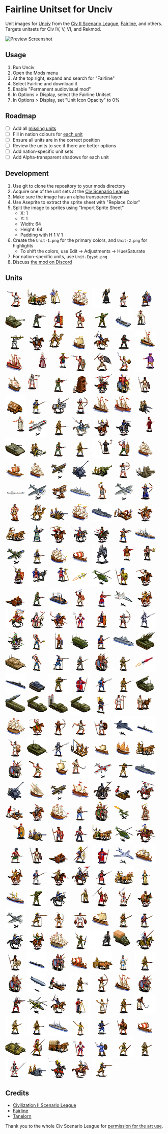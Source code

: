 # Fairline Unitset for Unciv

Unit images for [Unciv](https://github.com/yairm210/Unciv) from the [Civ II Scenario League](https://sleague.civfanatics.com), [Fairline](https://forums.civfanatics.com/members/fairline.14395/), and others. Targets unitsets for Civ IV, V, VI, and Rekmod.

![Preview Screenshot](preview.png)

## Usage

1. Run Unciv
2. Open the Mods menu
3. At the top right, expand and search for "Fairline"
4. Select Fairline and download it
5. Enable "Permanent audiovisual mod"
6. In Options > Display, select the Fairline Unitset
7. In Options > Display, set "Unit Icon Opacity" to 0%

## Roadmap

- [ ] Add all [missing units](Units.md)
- [ ] Fill in nation colours for [each unit](Units.md)
- [ ] Ensure all units are in the correct position
- [ ] Review the units to see if there are better options
- [ ] Add nation-specific unit sets
- [ ] Add Alpha-transparent shadows for each unit

## Development

1. Use git to clone the repository to your mods directory
1. Acquire one of the unit sets at the [Civ Scenario League](https://sleague.civfanatics.com)
2. Make sure the image has an alpha transparent layer
3. Use Aseprite to extract the sprite sheet with "Replace Color"
4. Split the image to sprites using "Import Sprite Sheet"
    - X: 1
    - Y: 1
    - Width: 64
    - Height: 64
    - Padding with H 1 V 1
4. Create the `Unit-1.png` for the primary colors, and `Unit-2.png` for highlights
    - To shift the colors, use Edit -> Adjustments -> Hue/Saturate
5. For nation-specific units, use `Unit-Egypt.png`
6. Discuss [the mod on Discord](https://discord.com/channels/586194543280390151/1305371564044456046)

## Units

![Axeman](Images/TileSets/Fairline/Units/Axeman.png) ![Chariot](Images/TileSets/Fairline/Units/Chariot.png) ![Explorer](Images/TileSets/Fairline/Units/Explorer.png) ![Galleon](Images/TileSets/Fairline/Units/Galleon.png) ![Great Spy](Images/TileSets/Fairline/Units/Great%20Spy.png) ![Grenadier](Images/TileSets/Fairline/Units/Grenadier.png) ![Maceman](Images/TileSets/Fairline/Units/Maceman.png) ![Mobile Artillery](Images/TileSets/Fairline/Units/Mobile%20Artillery.png) ![Navy SEAL](Images/TileSets/Fairline/Units/Navy%20SEAL.png) ![Praetorian](Images/TileSets/Fairline/Units/Praetorian.png) ![Quechua](Images/TileSets/Fairline/Units/Quechua.png) ![SAM Infantry](Images/TileSets/Fairline/Units/SAM%20Infantry.png) ![Transport](Images/TileSets/Fairline/Units/Transport.png) ![Archaeologist](Images/TileSets/Fairline/Units/Archaeologist.png) ![Bazooka](Images/TileSets/Fairline/Units/Bazooka.png) ![Berber Cavalry](Images/TileSets/Fairline/Units/Berber%20Cavalry.png) ![Caravan](Images/TileSets/Fairline/Units/Caravan.png) ![Cargo Ship](Images/TileSets/Fairline/Units/Cargo%20Ship.png) ![Comanche Rider](Images/TileSets/Fairline/Units/Comanche%20Rider.png) ![Future Soldier](Images/TileSets/Fairline/Units/Future%20Soldier.png) ![Great Admiral](Images/TileSets/Fairline/Units/Great%20Admiral.png) ![Great Galleass](Images/TileSets/Fairline/Units/Great%20Galleass.png) ![Great Musician](Images/TileSets/Fairline/Units/Great%20Musician.png) ![Great Writer](Images/TileSets/Fairline/Units/Great%20Writer.png) ![Hand-Axe](Images/TileSets/Fairline/Units/Hand-Axe.png) ![Impi](Images/TileSets/Fairline/Units/Impi.png) ![Kris Swordsman](Images/TileSets/Fairline/Units/Kris%20Swordsman.png) ![Merchant of Venice](Images/TileSets/Fairline/Units/Merchant%20of%20Venice.png) ![Nau](Images/TileSets/Fairline/Units/Nau.png) ![Pathfinder](Images/TileSets/Fairline/Units/Pathfinder.png) ![Pracinha](Images/TileSets/Fairline/Units/Pracinha.png) ![Siege Tower](Images/TileSets/Fairline/Units/Siege%20Tower.png) ![Winged Hussar](Images/TileSets/Fairline/Units/Winged%20Hussar.png) ![African Forest Elephant](Images/TileSets/Fairline/Units/African%20Forest%20Elephant.png) ![Atlatlist](Images/TileSets/Fairline/Units/Atlatlist.png) ![Battering Ram](Images/TileSets/Fairline/Units/Battering%20Ram.png) ![Carolean](Images/TileSets/Fairline/Units/Carolean.png) ![Cataphract](Images/TileSets/Fairline/Units/Cataphract.png) ![Composite Bowman](Images/TileSets/Fairline/Units/Composite%20Bowman.png) ![Dromon](Images/TileSets/Fairline/Units/Dromon.png) ![Galleass](Images/TileSets/Fairline/Units/Galleass.png) ![Gatling Gun](Images/TileSets/Fairline/Units/Gatling%20Gun.png) ![Great Prophet](Images/TileSets/Fairline/Units/Great%20Prophet.png) ![Great War Bomber](Images/TileSets/Fairline/Units/Great%20War%20Bomber.png) ![Great War Infantry](Images/TileSets/Fairline/Units/Great%20War%20Infantry.png) ![Hakkapeliitta](Images/TileSets/Fairline/Units/Hakkapeliitta.png) ![Horse Archer](Images/TileSets/Fairline/Units/Horse%20Archer.png) ![Hussar](Images/TileSets/Fairline/Units/Hussar.png) ![Inquisitor](Images/TileSets/Fairline/Units/Inquisitor.png) ![Landship](Images/TileSets/Fairline/Units/Landship.png) ![Machine Gun](Images/TileSets/Fairline/Units/Machine%20Gun.png) ![Marine](Images/TileSets/Fairline/Units/Marine.png) ![Mehal Sefari](Images/TileSets/Fairline/Units/Mehal%20Sefari.png) ![Missionary](Images/TileSets/Fairline/Units/Missionary.png) ![Pictish Warrior](Images/TileSets/Fairline/Units/Pictish%20Warrior.png) ![Privateer](Images/TileSets/Fairline/Units/Privateer.png) ![Quinquereme](Images/TileSets/Fairline/Units/Quinquereme.png) ![Sea Beggar](Images/TileSets/Fairline/Units/Sea%20Beggar.png) ![Triplane](Images/TileSets/Fairline/Units/Triplane.png) ![Anti-Aircraft Gun](Images/TileSets/Fairline/Units/Anti-Aircraft%20Gun.png) ![Anti-Tank Gun](Images/TileSets/Fairline/Units/Anti-Tank%20Gun.png) ![Archer](Images/TileSets/Fairline/Units/Archer.png) ![Artillery](Images/TileSets/Fairline/Units/Artillery.png) ![Atomic Bomb](Images/TileSets/Fairline/Units/Atomic%20Bomb.png) ![B17](Images/TileSets/Fairline/Units/B17.png) ![Ballista](Images/TileSets/Fairline/Units/Ballista.png) ![Battleship](Images/TileSets/Fairline/Units/Battleship.png) ![Berserker](Images/TileSets/Fairline/Units/Berserker.png) ![Bomber](Images/TileSets/Fairline/Units/Bomber.png) ![Bowman](Images/TileSets/Fairline/Units/Bowman.png) ![Brute](Images/TileSets/Fairline/Units/Brute.png) ![Camel Archer](Images/TileSets/Fairline/Units/Camel%20Archer.png) ![Cannon](Images/TileSets/Fairline/Units/Cannon.png) ![Caravel](Images/TileSets/Fairline/Units/Caravel.png) ![Carrier](Images/TileSets/Fairline/Units/Carrier.png) ![Catapult](Images/TileSets/Fairline/Units/Catapult.png) ![Cavalry](Images/TileSets/Fairline/Units/Cavalry.png) ![Chariot Archer](Images/TileSets/Fairline/Units/Chariot%20Archer.png) ![Chu-Ko-Nu](Images/TileSets/Fairline/Units/Chu-Ko-Nu.png) ![Companion Cavalry](Images/TileSets/Fairline/Units/Companion%20Cavalry.png) ![Conquistador](Images/TileSets/Fairline/Units/Conquistador.png) ![Cossack](Images/TileSets/Fairline/Units/Cossack.png) ![Crossbowman](Images/TileSets/Fairline/Units/Crossbowman.png) ![Destroyer](Images/TileSets/Fairline/Units/Destroyer.png) ![Fighter](Images/TileSets/Fairline/Units/Fighter.png) ![Foreign Legion](Images/TileSets/Fairline/Units/Foreign%20Legion.png) ![Frigate](Images/TileSets/Fairline/Units/Frigate.png) ![Galley](Images/TileSets/Fairline/Units/Galley.png) ![Giant Death Robot](Images/TileSets/Fairline/Units/Giant%20Death%20Robot.png) ![Great Artist](Images/TileSets/Fairline/Units/Great%20Artist.png) ![Great Engineer](Images/TileSets/Fairline/Units/Great%20Engineer.png) ![Great General](Images/TileSets/Fairline/Units/Great%20General.png) ![Great Merchant](Images/TileSets/Fairline/Units/Great%20Merchant.png) ![Great Scientist](Images/TileSets/Fairline/Units/Great%20Scientist.png) ![Guided Missile](Images/TileSets/Fairline/Units/Guided%20Missile.png) ![Helicopter Gunship](Images/TileSets/Fairline/Units/Helicopter%20Gunship.png) ![Hoplite](Images/TileSets/Fairline/Units/Hoplite.png) ![Horseman](Images/TileSets/Fairline/Units/Horseman.png) ![Hwach'a](Images/TileSets/Fairline/Units/Hwach'a.png) ![Infantry](Images/TileSets/Fairline/Units/Infantry.png) ![Ironclad](Images/TileSets/Fairline/Units/Ironclad.png) ![Jaguar](Images/TileSets/Fairline/Units/Jaguar.png) ![Janissary](Images/TileSets/Fairline/Units/Janissary.png) ![Jet Fighter](Images/TileSets/Fairline/Units/Jet%20Fighter.png) ![Keshik](Images/TileSets/Fairline/Units/Keshik.png) ![Khan](Images/TileSets/Fairline/Units/Khan.png) ![Knight](Images/TileSets/Fairline/Units/Knight.png) ![Lancer](Images/TileSets/Fairline/Units/Lancer.png) ![Landsknecht](Images/TileSets/Fairline/Units/Landsknecht.png) ![Legion](Images/TileSets/Fairline/Units/Legion.png) ![Longbowman](Images/TileSets/Fairline/Units/Longbowman.png) ![Longswordsman](Images/TileSets/Fairline/Units/Longswordsman.png) ![Mandekalu Cavalry](Images/TileSets/Fairline/Units/Mandekalu%20Cavalry.png) ![Maori Warrior](Images/TileSets/Fairline/Units/Maori%20Warrior.png) ![Marauder](Images/TileSets/Fairline/Units/Marauder.png) ![Mechanized Infantry](Images/TileSets/Fairline/Units/Mechanized%20Infantry.png) ![Minuteman](Images/TileSets/Fairline/Units/Minuteman.png) ![Missile Cruiser](Images/TileSets/Fairline/Units/Missile%20Cruiser.png) ![Mobile SAM](Images/TileSets/Fairline/Units/Mobile%20SAM.png) ![Modern Armor](Images/TileSets/Fairline/Units/Modern%20Armor.png) ![Mohawk Warrior](Images/TileSets/Fairline/Units/Mohawk%20Warrior.png) ![Musketeer](Images/TileSets/Fairline/Units/Musketeer.png) ![Musketman](Images/TileSets/Fairline/Units/Musketman.png) ![Naresuan's Elephant](Images/TileSets/Fairline/Units/Naresuan's%20Elephant.png) ![Norwegian Ski Infantry](Images/TileSets/Fairline/Units/Norwegian%20Ski%20Infantry.png) ![Nuclear Missile](Images/TileSets/Fairline/Units/Nuclear%20Missile.png) ![Nuclear Submarine](Images/TileSets/Fairline/Units/Nuclear%20Submarine.png) ![Panzer](Images/TileSets/Fairline/Units/Panzer.png) ![Paratrooper](Images/TileSets/Fairline/Units/Paratrooper.png) ![Persian Immortal](Images/TileSets/Fairline/Units/Persian%20Immortal.png) ![Pikeman](Images/TileSets/Fairline/Units/Pikeman.png) ![Rifleman](Images/TileSets/Fairline/Units/Rifleman.png) ![Rocket Artillery](Images/TileSets/Fairline/Units/Rocket%20Artillery.png) ![SS Booster](Images/TileSets/Fairline/Units/SS%20Booster.png) ![SS Cockpit](Images/TileSets/Fairline/Units/SS%20Cockpit.png) ![SS Engine](Images/TileSets/Fairline/Units/SS%20Engine.png) ![SS Stasis Chamber](Images/TileSets/Fairline/Units/SS%20Stasis%20Chamber.png) ![Samurai](Images/TileSets/Fairline/Units/Samurai.png) ![Scout](Images/TileSets/Fairline/Units/Scout.png) ![Settler](Images/TileSets/Fairline/Units/Settler.png) ![Ship of the Line](Images/TileSets/Fairline/Units/Ship%20of%20the%20Line.png) ![Sipahi](Images/TileSets/Fairline/Units/Sipahi.png) ![Skirmisher](Images/TileSets/Fairline/Units/Skirmisher.png) ![Slinger](Images/TileSets/Fairline/Units/Slinger.png) ![Spearman](Images/TileSets/Fairline/Units/Spearman.png) ![Stealth Bomber](Images/TileSets/Fairline/Units/Stealth%20Bomber.png) ![Submarine](Images/TileSets/Fairline/Units/Submarine.png) ![Swordsman](Images/TileSets/Fairline/Units/Swordsman.png) ![Tank](Images/TileSets/Fairline/Units/Tank.png) ![Tercio](Images/TileSets/Fairline/Units/Tercio.png) ![Trebuchet](Images/TileSets/Fairline/Units/Trebuchet.png) ![Trireme](Images/TileSets/Fairline/Units/Trireme.png) ![Turtle Ship](Images/TileSets/Fairline/Units/Turtle%20Ship.png) ![War Chariot](Images/TileSets/Fairline/Units/War%20Chariot.png) ![War Elephant](Images/TileSets/Fairline/Units/War%20Elephant.png) ![Warrior](Images/TileSets/Fairline/Units/Warrior.png) ![Work Boats](Images/TileSets/Fairline/Units/Work%20Boats.png) ![Worker](Images/TileSets/Fairline/Units/Worker.png) ![Zero](Images/TileSets/Fairline/Units/Zero.png) ![AT Crew](Images/TileSets/Fairline/Units/AT%20Crew.png) ![Aircraft Carrier](Images/TileSets/Fairline/Units/Aircraft%20Carrier.png) ![Anti-Air Gun](Images/TileSets/Fairline/Units/Anti-Air%20Gun.png) ![Barbary Corsair](Images/TileSets/Fairline/Units/Barbary%20Corsair.png) ![Biplane](Images/TileSets/Fairline/Units/Biplane.png) ![Bireme](Images/TileSets/Fairline/Units/Bireme.png) ![Black Army](Images/TileSets/Fairline/Units/Black%20Army.png) ![Bombard](Images/TileSets/Fairline/Units/Bombard.png) ![Courser](Images/TileSets/Fairline/Units/Courser.png) ![Crouching Tiger](Images/TileSets/Fairline/Units/Crouching%20Tiger.png) ![Cuirassier](Images/TileSets/Fairline/Units/Cuirassier.png) ![De Zeven Provincien](Images/TileSets/Fairline/Units/De%20Zeven%20Provincien.png) ![Digger](Images/TileSets/Fairline/Units/Digger.png) ![Domrey](Images/TileSets/Fairline/Units/Domrey.png) ![Drone](Images/TileSets/Fairline/Units/Drone.png) ![Eagle Warrior](Images/TileSets/Fairline/Units/Eagle%20Warrior.png) ![Envoy](Images/TileSets/Fairline/Units/Envoy.png) ![Field Cannon](Images/TileSets/Fairline/Units/Field%20Cannon.png) ![Gaesatae](Images/TileSets/Fairline/Units/Gaesatae.png) ![Garde Imperiale](Images/TileSets/Fairline/Units/Garde%20Imperiale.png) ![Heavy Chariot](Images/TileSets/Fairline/Units/Heavy%20Chariot.png) ![Helicopter](Images/TileSets/Fairline/Units/Helicopter.png) ![Hetairoi](Images/TileSets/Fairline/Units/Hetairoi.png) ![Highlander](Images/TileSets/Fairline/Units/Highlander.png) ![Hul'che](Images/TileSets/Fairline/Units/Hul'che.png) ![Hwacha](Images/TileSets/Fairline/Units/Hwacha.png) ![Hypaspist](Images/TileSets/Fairline/Units/Hypaspist.png) ![Immortal](Images/TileSets/Fairline/Units/Immortal.png) ![Jet Bomber](Images/TileSets/Fairline/Units/Jet%20Bomber.png) ![Jong](Images/TileSets/Fairline/Units/Jong.png) ![Keshig](Images/TileSets/Fairline/Units/Keshig.png) ![Line Infantry](Images/TileSets/Fairline/Units/Line%20Infantry.png) ![Llanero](Images/TileSets/Fairline/Units/Llanero.png) ![Mamluk](Images/TileSets/Fairline/Units/Mamluk.png) ![Man-At-Arms](Images/TileSets/Fairline/Units/Man-At-Arms.png) ![Maryannu Chariot Archer](Images/TileSets/Fairline/Units/Maryannu%20Chariot%20Archer.png) ![Medic](Images/TileSets/Fairline/Units/Medic.png) ![Minas Geraes](Images/TileSets/Fairline/Units/Minas%20Geraes.png) ![Modern AT](Images/TileSets/Fairline/Units/Modern%20AT.png) ![Mountie](Images/TileSets/Fairline/Units/Mountie.png) ![Naturalist](Images/TileSets/Fairline/Units/Naturalist.png) ![Ngao Mbeba](Images/TileSets/Fairline/Units/Ngao%20Mbeba.png) ![Nihang](Images/TileSets/Fairline/Units/Nihang.png) ![Oromo Cavalry](Images/TileSets/Fairline/Units/Oromo%20Cavalry.png) ![P-51 Mustang](Images/TileSets/Fairline/Units/P-51%20Mustang.png) ![Pike and Shot](Images/TileSets/Fairline/Units/Pike%20and%20Shot.png) ![Pitati Archer](Images/TileSets/Fairline/Units/Pitati%20Archer.png) ![Polder Builder](Images/TileSets/Fairline/Units/Polder%20Builder.png) ![Quadrireme](Images/TileSets/Fairline/Units/Quadrireme.png) ![Ranger](Images/TileSets/Fairline/Units/Ranger.png) ![Redcoat](Images/TileSets/Fairline/Units/Redcoat.png) ![Rough Rider](Images/TileSets/Fairline/Units/Rough%20Rider.png) ![Saka Horse Archer](Images/TileSets/Fairline/Units/Saka%20Horse%20Archer.png) ![Sea Dog](Images/TileSets/Fairline/Units/Sea%20Dog.png) ![Spec Ops](Images/TileSets/Fairline/Units/Spec%20Ops.png) ![Spy](Images/TileSets/Fairline/Units/Spy.png) ![Supply Convoy](Images/TileSets/Fairline/Units/Supply%20Convoy.png) ![Tagma](Images/TileSets/Fairline/Units/Tagma.png) ![Toa](Images/TileSets/Fairline/Units/Toa.png) ![U-Boat](Images/TileSets/Fairline/Units/U-Boat.png) ![Varu](Images/TileSets/Fairline/Units/Varu.png) ![Viking Longship](Images/TileSets/Fairline/Units/Viking%20Longship.png) ![War-Cart](Images/TileSets/Fairline/Units/War-Cart.png) ![Warrior Monk](Images/TileSets/Fairline/Units/Warrior%20Monk.png) ![Abambowa](Images/TileSets/Fairline/Units/Abambowa.png) ![Yuthahathi](Images/TileSets/Fairline/Units/Yuthahathi.png) ![Airship](Images/TileSets/Fairline/Units/Airship.png) ![Akyat Cannon](Images/TileSets/Fairline/Units/Akyat%20Cannon.png) ![Anti-Tank Rifle](Images/TileSets/Fairline/Units/Anti-Tank%20Rifle.png) ![Apedemaks Bow](Images/TileSets/Fairline/Units/Apedemaks%20Bow.png) ![Baghlah](Images/TileSets/Fairline/Units/Baghlah.png) ![Ballista Elephant](Images/TileSets/Fairline/Units/Ballista%20Elephant.png) ![Black Arquebusier](Images/TileSets/Fairline/Units/Black%20Arquebusier.png) ![Cardoen](Images/TileSets/Fairline/Units/Cardoen.png) ![Comanche Riders](Images/TileSets/Fairline/Units/Comanche%20Riders.png) ![Combat Engineer](Images/TileSets/Fairline/Units/Combat%20Engineer.png) ![Dalai Lama](Images/TileSets/Fairline/Units/Dalai%20Lama.png) ![Expeditionary Force](Images/TileSets/Fairline/Units/Expeditionary%20Force.png) ![Fast Worker](Images/TileSets/Fairline/Units/Fast%20Worker.png) ![Fenian](Images/TileSets/Fairline/Units/Fenian.png) ![Force Publique](Images/TileSets/Fairline/Units/Force%20Publique.png) ![Heavy Cruiser](Images/TileSets/Fairline/Units/Heavy%20Cruiser.png) ![Koa](Images/TileSets/Fairline/Units/Koa.png) ![Landwehr](Images/TileSets/Fairline/Units/Landwehr.png) ![Laputtu](Images/TileSets/Fairline/Units/Laputtu.png) ![Longship](Images/TileSets/Fairline/Units/Longship.png) ![M-84](Images/TileSets/Fairline/Units/M-84.png) ![Phalanx](Images/TileSets/Fairline/Units/Phalanx.png) ![Pioneer](Images/TileSets/Fairline/Units/Pioneer.png) ![Reislaufer](Images/TileSets/Fairline/Units/Reislaufer.png) ![Seaxman](Images/TileSets/Fairline/Units/Seaxman.png) ![Sissi](Images/TileSets/Fairline/Units/Sissi.png) ![Ski Infantry](Images/TileSets/Fairline/Units/Ski%20Infantry.png) ![Swiss Guard](Images/TileSets/Fairline/Units/Swiss%20Guard.png) ![Tachanka](Images/TileSets/Fairline/Units/Tachanka.png) ![Timurid Rider](Images/TileSets/Fairline/Units/Timurid%20Rider.png) ![Ulan](Images/TileSets/Fairline/Units/Ulan.png) ![Vanator](Images/TileSets/Fairline/Units/Vanator.png) 

## Credits

- [Civilization II Scenario League](https://sleague.civfanatics.com)
- [Fairline](https://forums.civfanatics.com/members/fairline.14395/#about)
- [Tanelorn](https://forums.civfanatics.com/members/tanelorn.22178/)

Thank you to the whole Civ Scenario League for [permission for the art use](https://forums.civfanatics.com/threads/best-scenarios-of-all-time.692842/#post-16703990).
